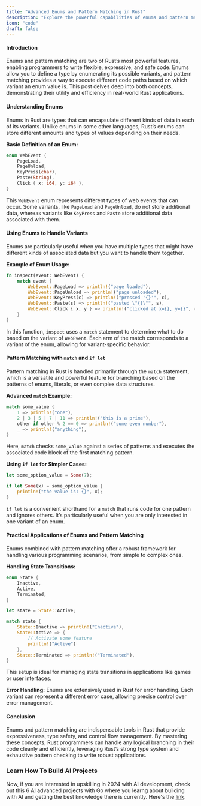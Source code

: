 ```yaml
---
title: "Advanced Enums and Pattern Matching in Rust"
description: "Explore the powerful capabilities of enums and pattern matching in Rust, including how to define enums with variants, and effectively use match and if let constructs for clean and safe code. This in-depth guide is filled with technical explanations and practical examples aimed at proficient Rust programming"
icon: "code"
draft: false
---
```

#### Introduction

Enums and pattern matching are two of Rust’s most powerful features, enabling programmers to write flexible, expressive, and safe code. Enums allow you to define a type by enumerating its possible variants, and pattern matching provides a way to execute different code paths based on which variant an enum value is. This post delves deep into both concepts, demonstrating their utility and efficiency in real-world Rust applications.

#### Understanding Enums

Enums in Rust are types that can encapsulate different kinds of data in each of its variants. Unlike enums in some other languages, Rust’s enums can store different amounts and types of values depending on their needs.

**Basic Definition of an Enum:**
```rust
enum WebEvent {
    PageLoad,
    PageUnload,
    KeyPress(char),
    Paste(String),
    Click { x: i64, y: i64 },
}
```
This `WebEvent` enum represents different types of web events that can occur. Some variants, like `PageLoad` and `PageUnload`, do not store additional data, whereas variants like `KeyPress` and `Paste` store additional data associated with them.

#### Using Enums to Handle Variants

Enums are particularly useful when you have multiple types that might have different kinds of associated data but you want to handle them together.

**Example of Enum Usage:**
```rust
fn inspect(event: WebEvent) {
    match event {
        WebEvent::PageLoad => println!("page loaded"),
        WebEvent::PageUnload => println!("page unloaded"),
        WebEvent::KeyPress(c) => println!("pressed '{}'", c),
        WebEvent::Paste(s) => println!("pasted \"{}\"", s),
        WebEvent::Click { x, y } => println!("clicked at x={}, y={}", x, y),
    }
}
```
In this function, `inspect` uses a `match` statement to determine what to do based on the variant of `WebEvent`. Each arm of the match corresponds to a variant of the enum, allowing for variant-specific behavior.

#### Pattern Matching with `match` and `if let`

Pattern matching in Rust is handled primarily through the `match` statement, which is a versatile and powerful feature for branching based on the patterns of enums, literals, or even complex data structures.

**Advanced `match` Example:**
```rust
match some_value {
    1 => println!("one"),
    2 | 3 | 5 | 7 | 11 => println!("this is a prime"),
    other if other % 2 == 0 => println!("some even number"),
    _ => println!("anything"),
}
```
Here, `match` checks `some_value` against a series of patterns and executes the associated code block of the first matching pattern.

**Using `if let` for Simpler Cases:**
```rust
let some_option_value = Some(7);

if let Some(x) = some_option_value {
    println!("the value is: {}", x);
}
```
`if let` is a convenient shorthand for a `match` that runs code for one pattern and ignores others. It’s particularly useful when you are only interested in one variant of an enum.

#### Practical Applications of Enums and Pattern Matching

Enums combined with pattern matching offer a robust framework for handling various programming scenarios, from simple to complex ones.

**Handling State Transitions:**
```rust
enum State {
    Inactive,
    Active,
    Terminated,
}

let state = State::Active;

match state {
    State::Inactive => println!("Inactive"),
    State::Active => {
        // Activate some feature
        println!("Active")
    },
    State::Terminated => println!("Terminated"),
}
```
This setup is ideal for managing state transitions in applications like games or user interfaces.

**Error Handling:**
Enums are extensively used in Rust for error handling. Each variant can represent a different error case, allowing precise control over error management.

#### Conclusion

Enums and pattern matching are indispensable tools in Rust that provide expressiveness, type safety, and control flow management. By mastering these concepts, Rust programmers can handle any logical branching in their code cleanly and efficiently, leveraging Rust’s strong type system and exhaustive pattern checking to write robust applications.

### Learn How To Build AI Projects

Now, if you are interested in upskilling in 2024 with AI development, check out this 6 AI advanced projects with Go where you learng about building with AI and getting the best knowledge there is currently. Here's the [link](https://akhilsharmatech.gumroad.com/l/zgxqq).
